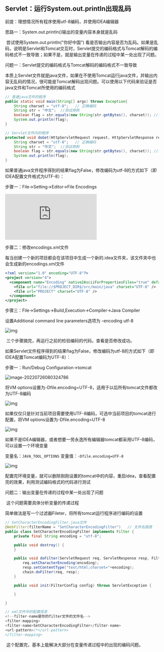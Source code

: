## Servlet：运行System.out.println出现乱码

前提：理想情况所有程序使用utf-8编码，并使用IDEA编辑器

思路一：System.out.println()输出的变量内容本身就是乱码

​	尝试使用System.out.println("你好中国") 看是否输出内容是否为乱码。如果是乱码，说明是Servlet和Tomcat交互时，Servlet提交的编码格式与Tomcat解码的编码格式不一致导致；如果不是，就是输出变量在传递的过程中某一处出现了问题。

问题一：Servlet提交的编码格式与Tomcat解码的编码格式不一致导致

​	本质上Servlet文件就是java文件，如果在不使用Tomcat运行java文件，并输出内容无乱码的情况，很可能是Tomcat解码出现问题。可以使用以下代码来验证是否java文件和Tomcat所使用的编码格式

```java
// 普通java文件的程序
public static void main(String[] args) throws Exception{	
    String charset = "utf-8";	// 正确编码
    String str = "中文";	//测试用例
    boolean flag = str.equals(new String(str.getBytes(), charset));	//语句需要处理异常，可选择throws Exception
    System.out.println(flag);
}

// Servlet文件内的程序
protected void doGet(HttpServletRequest request, HttpServletResponse response) throws ServletException, IOException {
    String charset = "utf-8";	// 正确编码
    String str = "中文";	//测试用例
    boolean flag = str.equals(new String(str.getBytes(), charset));	//语句需要处理异常，可选择throws Exception
    System.out.println(flag);
}
```

​	如果普通java文件程序得到的结果flag为False，修改编码为utf-8的方式如下（即IDEA配置文件格式为UTF-8）：

步骤一：File->Setting->Editor->File Encodings

![img](https://github.com/afroginawell/Blog/edit/main/Servlet%E8%BF%90%E8%A1%8CSystem.out.println%E5%87%BA%E7%8E%B0%E4%B9%B1%E7%A0%81.md)

步骤二：修改encodings.xml文件

​	每当创建一个新的项目都会在该项目中生成一个新的.idea文件夹，该文件夹中也会生成新的encodings.xml文件

```xml
<?xml version="1.0" encoding="UTF-8"?>
<project version="4">
  <component name="Encoding" native2AsciiForPropertiesFiles="true" defaultCharsetForPropertiesFiles="UTF-8">
    <file url="file://$PROJECT_DIR$/src/main/java" charset="UTF-8" />
    <file url="PROJECT" charset="UTF-8" />
  </component>
</project>
```

步骤三：File->Settings->Build,Execution->Compiler->Java Compiler

设置Additional command line parameters选项为 -encoding utf-8

![img](C:\Users\hp\Desktop\blog_images\Servlet运行System.out.println出现乱码2.jpg)

​	三个步骤搞完，再运行之前的检验编码的代码，查看是否修改成功。

​	如果Servlet文件程序得到的结果flag为False，修改编码为utf-8的方式如下（即IDEA配置Tomcat编码为UTF-8）：

步骤一：Run/Debug Configuration->tomcat

![image-20220726080324786](C:\Users\hp\Desktop\blog_images\Servlet运行System.out.println出现乱码4.jpg)

将VM options设置为-Dfile.encoding=UTF-8，适用于以后所有tomcat文件都改为UTF-8编码 

![img](C:\Users\hp\Desktop\blog_images\Servlet运行System.out.println出现乱码3.jpg)

如果仅仅只是针对当前项目需要使用UTF-8编码，可选中当前项目的tomcat进行配置，将VM options设置为-Dfile.encoding=UTF-8

![img](C:\Users\hp\Desktop\blog_images\Servlet运行System.out.println出现乱码5.jpg)

如果不是IDEA编辑器，或者想要一劳永逸所有编辑器tomcat都采用UTF-8编码，可以设置一个环境变量

变量名：`JAVA_TOOL_OPTIONS`
变量值：`-Dfile.encoding=UTF-8`

![img](C:\Users\hp\Desktop\blog_images\Servlet运行System.out.println出现乱码6.jpg)

配置完环境变量，就可以删除刚刚设置的tomcat中的内容，重启idea，查看配置完的效果，利用测试编码格式的代码进行测试

问题二：输出变量在传递的过程中某一处出现了问题

​	这个问题需要具体分析变量的传递过程

​	简单做法是写一个过滤器Fileter，将所有tomcat运行程序进行编码的设置

```java
// SetCharacterEncodingFilter.java文件
@WebFilter(filterName = "SetCharacterEncodingFilter")	// 文件名随意
public class SetCharacterEncodingFilter implements Filter {
    private final String encoding = "utf-8";

    public void destroy() {
    }

    public void doFilter(ServletRequest req, ServletResponse resp, FilterChain chain) throws ServletException, IOException {
        req.setCharacterEncoding(encoding);
        resp.setContentType("text/html;charset="+encoding);
        chain.doFilter(req, resp);
    }

    public void init(FilterConfig config) throws ServletException {

    }

}

// xml文件中的配置信息
<!--filter-name是你的filter文件的文件名-->
<filter-mapping>
<filter-name>SetCharacterEncodingFilter</filter-name>
<url-pattern>/*</url-pattern>
</filter-mapping>
```

​	这个配置完，基本上能解决大部分在变量传递过程中的出现的编码问题。
